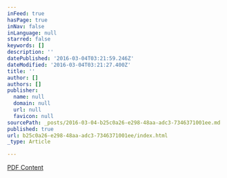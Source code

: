 ```yaml
---
inFeed: true
hasPage: true
inNav: false
inLanguage: null
starred: false
keywords: []
description: ''
datePublished: '2016-03-04T03:21:59.246Z'
dateModified: '2016-03-04T03:21:27.400Z'
title: ''
author: []
authors: []
publisher:
  name: null
  domain: null
  url: null
  favicon: null
sourcePath: _posts/2016-03-04-b25c0a26-e298-48aa-adc3-7346371001ee.md
published: true
url: b25c0a26-e298-48aa-adc3-7346371001ee/index.html
_type: Article

---
```

[PDF Content][0]

[0]: https://docs.google.com/presentation/d/15td6FHzbw52CNZZFAnw_PxkLAGa-t0FS5H7qo3JF_JE/edit?usp=sharing